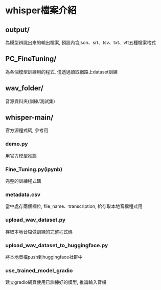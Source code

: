 # whisper檔案介紹  
## output/  
為模型辨識出來的輸出檔案, 預設內含json、srt、tsv、txt、vtt五種檔案格式  
## PC_FineTuning/  
為各個模型訓練用的程式, 僅透過讀取網路上dataset訓練  
## wav_folder/  
音源資料夾(訓練/測試集)  
## whisper-main/  
官方源程式碼, 參考用  
### demo.py  
用官方模型推論  
### Fine_Tuning.py(ipynb) 
完整的訓練程式碼  
### metadata.csv 
當中處存兩個欄位, file_name、transcription, 給存取本地音檔程式用  
### upload_wav_dataset.py  
存取本地音檔做訓練的完整程式碼  
### upload_wav_dataset_to_huggingface.py  
將本地音檔push到huggingface社群中  
### use_trained_model_gradio  
建立gradio網頁使用已訓練好的模型, 推論輸入音檔

